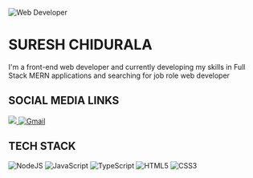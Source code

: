 ![Web Developer](https://pbs.twimg.com/media/DQlOsZyVAAAXfAx.jpg)

# SURESH CHIDURALA

 I'm a front-end web developer and currently developing my skills in Full Stack MERN applications and searching for job role web developer

## SOCIAL MEDIA LINKS
<p>
 <a href='https://www.linkedin.com/in/suresh-chidurala' target="_blank">
  <img src="https://img.shields.io/badge/linkedin%20-%230077B5.svg?&style=for-the-badge&logo=linkedin&logoColor=white"/>
  </a>
  <a href="suresh.chidurala.myworkspace@gmail.com" target="_blank">
   <img alt="Gmail" src="https://img.shields.io/badge/Gmail-D14836?style=for-the-badge&logo=gmail&logoColor=white" />
  </a>
</p>

## TECH STACK

<p>
   <img alt="NodeJS" src="https://img.shields.io/badge/node.js-%2343853D.svg?style=for-the-badge&logo=node-dot-js&logoColor=white"/>
   <img alt="JavaScript" src="https://img.shields.io/badge/javascript-%23323330.svg?style=for-the-badge&logo=javascript&logoColor=%23F7DF1E"/>
   <img alt="TypeScript" src="https://img.shields.io/badge/typescript-%23007ACC.svg?style=for-the-badge&logo=typescript&logoColor=white"/>
  	<img alt="HTML5" src="https://img.shields.io/badge/html5-%23E34F26.svg?style=for-the-badge&logo=html5&logoColor=white"/>
   <img alt="CSS3" src="https://img.shields.io/badge/css3-%231572B6.svg?style=for-the-badge&logo=css3&logoColor=white"/>
</p>




